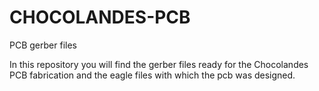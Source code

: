 # CHOCOLANDES-PCB
PCB gerber files

In this repository you will find the gerber files ready for the Chocolandes PCB fabrication and the eagle files with which the pcb was designed.


